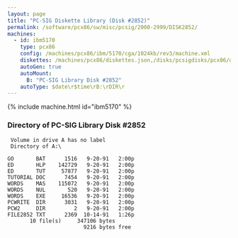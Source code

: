```yaml
---
layout: page
title: "PC-SIG Diskette Library (Disk #2852)"
permalink: /software/pcx86/sw/misc/pcsig/2000-2999/DISK2852/
machines:
  - id: ibm5170
    type: pcx86
    config: /machines/pcx86/ibm/5170/cga/1024kb/rev3/machine.xml
    diskettes: /machines/pcx86/diskettes.json,/disks/pcsigdisks/pcx86/diskettes.json
    autoGen: true
    autoMount:
      B: "PC-SIG Library Disk #2852"
    autoType: $date\r$time\rB:\rDIR\r
---
```


{% include machine.html id="ibm5170" %}

### Directory of PC-SIG Library Disk #2852

     Volume in drive A has no label
     Directory of A:\

    GO       BAT      1516   9-20-91   2:00p
    ED       HLP    142729   9-20-91   2:00p
    ED       TUT     57877   9-20-91   2:00p
    TUTORIAL DOC      7454   9-20-91   2:00p
    WORDS    MAS    115072   9-20-91   2:00p
    WORDS    NUL       520   9-20-91   2:00p
    WORDS    EXE     16536   9-20-91   2:00p
    PCWRITE  DIR      3031   9-20-91   2:00p
    PCW2     DIR         2   9-20-91   2:00p
    FILE2852 TXT      2369  10-14-91   1:26p
           10 file(s)     347106 bytes
                            9216 bytes free
